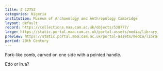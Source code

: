 ```yaml
---
title: Z 12752
categories: Nigeria
institution: Museum of Archaeology and Anthropology Cambridge
layout: default
record: https://collections.maa.cam.ac.uk/objects/530777/
large: https://static.portal.maa.cam.ac.uk/portal-assets/media/library_images/web/670722_Z_12752_002.png
preview: https://static.portal.maa.cam.ac.uk/portal-assets/media/library_images/thumbnail/670722_Z_12752_002.png
period: 20th Century
---
```

Fork-like comb, carved on one side with a pointed handle.

Edo or Irua?
